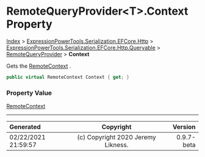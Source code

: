 ﻿# RemoteQueryProvider&lt;T>.Context Property

[Index](../index.md) > [ExpressionPowerTools.Serialization.EFCore.Http](ExpressionPowerTools.Serialization.EFCore.Http.a.md) > [ExpressionPowerTools.Serialization.EFCore.Http.Queryable](ExpressionPowerTools.Serialization.EFCore.Http.Queryable.n.md) > [RemoteQueryProvider<T>](ExpressionPowerTools.Serialization.EFCore.Http.Queryable.RemoteQueryProvider`1.cs.md) > **Context**

Gets the [RemoteContext](ExpressionPowerTools.Serialization.EFCore.Http.Queryable.RemoteContext.cs.md) .

```csharp
public virtual RemoteContext Context { get; }
```

### Property Value

 [RemoteContext](ExpressionPowerTools.Serialization.EFCore.Http.Queryable.RemoteContext.cs.md) 


---

| Generated | Copyright | Version |
| :-- | :-: | --: |
| 02/22/2021 21:59:57 | (c) Copyright 2020 Jeremy Likness. | 0.9.7-beta |

